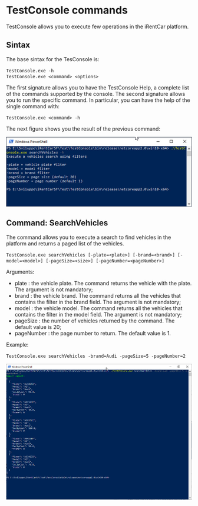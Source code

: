 # TestConsole commands #

TestConsole allows you to execute few operations in the iRentCar platform.

## Sintax ##
The base sintax for the TesConsole is:

    TestConsole.exe -h
    TestConsole.exe <command> <options>

The first signature allows you to have the TestConsole Help, a complete list of the commands supported by the console.
The second signature allows you to run the specific command. In particular, you can have the help of the single command with:


    TestConsole.exe <command> -h

The next figure shows you the result of the previous command:

![](/documentation/images/commandhelp.jpg)


## Command: SearchVehicles ##
The command allows you to execute a search to find vehicles in the platform and returns a paged list of the vehicles.


    TestConsole.exe searchVehicles [-plate=<plate>] [-brand=<brand>] [-model=<model>] [-pageSize=<size>] [-pageNumber=<pageNumber>]

Arguments:

- plate : the vehicle plate. The command returns the vehicle with the plate. The argument is not mandatory;
- brand : the vehicle brand. The command returns all the vehicles that contains the filter in the brand field. The argument is not mandatory;
- model : the vehicle model. The command returns all the vehicles that contains the filter in the model field. The argument is not mandatory;
-  pageSize : the number of vehicles returned by the command. The default value is 20;
-  pageNumber : the page number to return. The default value is 1.

Example:

    TestConsole.exe searchVehicles -brand=Audi -pageSize=5 -pageNumber=2

![](/documentation/images/SearchVehiclesOutput.jpg)